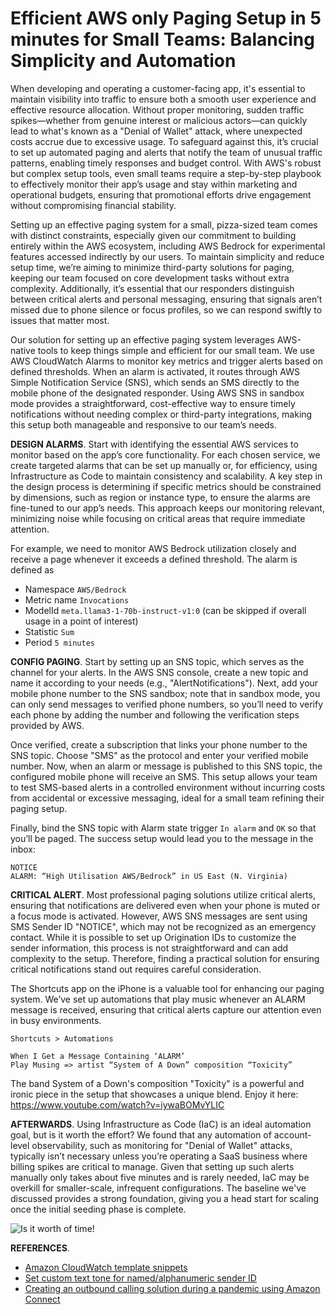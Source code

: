 # Efficient AWS only Paging Setup in 5 minutes for Small Teams: Balancing Simplicity and Automation

When developing and operating a customer-facing app, it's essential to maintain visibility into traffic to ensure both a smooth user experience and effective resource allocation. Without proper monitoring, sudden traffic spikes—whether from genuine interest or malicious actors—can quickly lead to what's known as a "Denial of Wallet" attack, where unexpected costs accrue due to excessive usage. To safeguard against this, it’s crucial to set up automated paging and alerts that notify the team of unusual traffic patterns, enabling timely responses and budget control. With AWS's robust but complex setup tools, even small teams require a step-by-step playbook to effectively monitor their app’s usage and stay within marketing and operational budgets, ensuring that promotional efforts drive engagement without compromising financial stability.

Setting up an effective paging system for a small, pizza-sized team comes with distinct constraints, especially given our commitment to building entirely within the AWS ecosystem, including AWS Bedrock for experimental features accessed indirectly by our users. To maintain simplicity and reduce setup time, we’re aiming to minimize third-party solutions for paging, keeping our team focused on core development tasks without extra complexity. Additionally, it’s essential that our responders distinguish between critical alerts and personal messaging, ensuring that signals aren’t missed due to phone silence or focus profiles, so we can respond swiftly to issues that matter most.

Our solution for setting up an effective paging system leverages AWS-native tools to keep things simple and efficient for our small team. We use AWS CloudWatch Alarms to monitor key metrics and trigger alerts based on defined thresholds. When an alarm is activated, it routes through AWS Simple Notification Service (SNS), which sends an SMS directly to the mobile phone of the designated responder. Using AWS SNS in sandbox mode provides a straightforward, cost-effective way to ensure timely notifications without needing complex or third-party integrations, making this setup both manageable and responsive to our team’s needs.

**DESIGN ALARMS**. Start with identifying the essential AWS services to monitor based on the app’s core functionality. For each chosen service, we create targeted alarms that can be set up manually or, for efficiency, using Infrastructure as Code to maintain consistency and scalability. A key step in the design process is determining if specific metrics should be constrained by dimensions, such as region or instance type, to ensure the alarms are fine-tuned to our app’s needs. This approach keeps our monitoring relevant, minimizing noise while focusing on critical areas that require immediate attention.

For example, we need to monitor AWS Bedrock utilization closely and receive a page whenever it exceeds a defined threshold. The alarm is defined as
* Namespace `AWS/Bedrock`
* Metric name `Invocations`
* ModelId `meta.llama3-1-70b-instruct-v1:0` (can be skipped if overall usage in a point of interest) 
* Statistic `Sum`
* Period `5 minutes`

**CONFIG PAGING**. Start by setting up an SNS topic, which serves as the channel for your alerts.  In the AWS SNS console, create a new topic and name it according to your needs (e.g., "AlertNotifications"). Next, add your mobile phone number to the SNS sandbox; note that in sandbox mode, you can only send messages to verified phone numbers, so you’ll need to verify each phone by adding the number and following the verification steps provided by AWS.

Once verified, create a subscription that links your phone number to the SNS topic. Choose "SMS" as the protocol and enter your verified mobile number. Now, when an alarm or message is published to this SNS topic, the configured mobile phone will receive an SMS. This setup allows your team to test SMS-based alerts in a controlled environment without incurring costs from accidental or excessive messaging, ideal for a small team refining their paging setup.

Finally, bind the SNS topic with Alarm state trigger `In alarm` and `OK` so that you’ll be paged. The success setup would lead you to the message in the inbox:

```
NOTICE
ALARM: “High Utilisation AWS/Bedrock” in US East (N. Virginia)
```

**CRITICAL ALERT**. Most professional paging solutions utilize critical alerts, ensuring that notifications are delivered even when your phone is muted or a focus mode is activated. However, AWS SNS messages are sent using SMS Sender ID "NOTICE",  which may not be recognized as an emergency contact. While it is possible to set up Origination IDs to customize the sender information, this process is not straightforward and can add complexity to the setup. Therefore, finding a practical solution for ensuring critical notifications stand out requires careful consideration.

The Shortcuts app on the iPhone is a valuable tool for enhancing our paging system. We’ve set up automations that play music whenever an ALARM message is received, ensuring that critical alerts capture our attention even in busy environments.

```
Shortcuts > Automations

When I Get a Message Containing ‘ALARM’ 
Play Musing => artist “System of A Down” composition “Toxicity”
```

The band System of a Down's composition "Toxicity" is a powerful and ironic piece in the setup that showcases a unique blend. Enjoy it here: https://www.youtube.com/watch?v=iywaBOMvYLIC

**AFTERWARDS**. Using Infrastructure as Code (IaC) is an ideal automation goal, but is it worth the effort? We found that any automation of account-level observability, such as monitoring for "Denial of Wallet" attacks, typically isn’t necessary unless you’re operating a SaaS business where billing spikes are critical to manage. Given that setting up such alerts manually only takes about five minutes and is rarely needed, IaC may be overkill for smaller-scale, infrequent configurations. The baseline we've discussed provides a strong foundation, giving you a head start for scaling once the initial seeding phase is complete.

![Is it worth of time!](https://imgs.xkcd.com/comics/is_it_worth_the_time.png)

**REFERENCES**. 
* [Amazon CloudWatch template snippets](https://docs.aws.amazon.com/AWSCloudFormation/latest/UserGuide/quickref-cloudwatch.html)
* [Set custom text tone for named/alphanumeric sender ID](https://forums.macrumors.com/threads/set-custom-text-tone-for-named-alphanumeric-sender-id.2365376/)
* [Creating an outbound calling solution during a pandemic using Amazon Connect](https://aws.amazon.com/blogs/publicsector/creating-outbound-calling-solution-pandemic-using-amazon-connect/)
